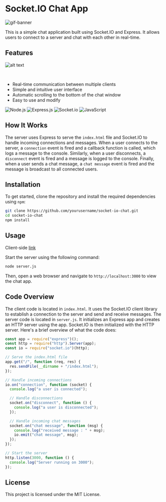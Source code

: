 # Socket.IO Chat App

![gif-banner](https://github.com/z-bj/chatSocket/blob/master/1_lIAbL5eD-AI_jkwG3Ss8aQ.gif)

This is a simple chat application built using Socket.IO and Express. It allows users to connect to a server and chat with each other in real-time.

## Features

![alt text](https://i.ibb.co/fv11Yhh/2021-10-21-09-53-51-server-js-socket-WSL-Ubuntu-20-04-Visual-Studio-Code.jpg)

<br>

-   Real-time communication between multiple clients
-   Simple and intuitive user interface
-   Automatic scrolling to the bottom of the chat window
-   Easy to use and modify

![Node.js](https://img.shields.io/badge/Node.js-43853d?style=flat-square&logo=node.js&logoColor=white)
![Express.js](https://img.shields.io/badge/Express.js-000000?style=flat-square&logo=express&logoColor=white)
![Socket.io](https://img.shields.io/badge/Socket.io-010101?style=flat-square&logo=socket.io&logoColor=white)
![JavaScript](https://img.shields.io/badge/JavaScript-F7DF1E?style=flat-square&logo=javascript&logoColor=black)


## How It Works

The server uses Express to serve the `index.html` file and Socket.IO to handle incoming connections and messages. When a user connects to the server, a `connection` event is fired and a callback function is called, which logs a message to the console. Similarly, when a user disconnects, a `disconnect` event is fired and a message is logged to the console. Finally, when a user sends a chat message, a `chat message` event is fired and the message is broadcast to all connected users.



## Installation

To get started, clone the repository and install the required dependencies using `npm`:

``` bash
git clone https://github.com/yourusername/socket-io-chat.git
cd socket-io-chat
npm install
```

## Usage

Client-side [link](https://z-bj.github.io/chatSocket)

Start the server using the following command:

``` bash
node server.js

```


Then, open a web browser and navigate to `http://localhost:3000` to view the chat app.

## Code Overview

The client code is located in `index.html`. It uses the Socket.IO client library to establish a connection to the server and send and receive messages.
The server code is located in `server.js`. It initializes an Express app and creates an HTTP server using the app. Socket.IO is then initialized with the HTTP server.
Here's a brief overview of what the code does:

``` javascript
const app = require("express")();
const http = require("http").Server(app);
const io = require("socket.io")(http);

// Serve the index.html file
app.get("/", function (req, res) {
  res.sendFile(__dirname + "/index.html");
});

// Handle incoming connections
io.on("connection", function (socket) {
  console.log("a user is connected");

  // Handle disconnections
  socket.on("disconnect", function () {
    console.log("a user is disconnected");
  });

  // Handle incoming chat messages
  socket.on("chat message", function (msg) {
    console.log("received message : " + msg);
    io.emit("chat message", msg);
  });
});

// Start the server
http.listen(3000, function () {
  console.log("Server running on 3000");
});

```



## License

This project is licensed under the MIT License.
